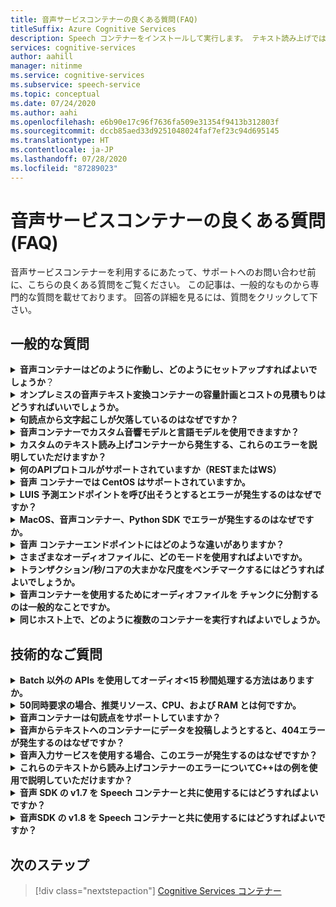 ```yaml
---
title: 音声サービスコンテナーの良くある質問(FAQ)
titleSuffix: Azure Cognitive Services
description: Speech コンテナーをインストールして実行します。 テキスト読み上げでは、オーディオストリームをテキストにリアルタイムで書き起こし、アプリケーション、ツール、デバイスで使用したり写すことが可能です。 テキスト読み上げでは、入力テキストが人間のような合成音声に変換されます。
services: cognitive-services
author: aahill
manager: nitinme
ms.service: cognitive-services
ms.subservice: speech-service
ms.topic: conceptual
ms.date: 07/24/2020
ms.author: aahi
ms.openlocfilehash: e6b90e17c96f7636fa509e31354f9413b312803f
ms.sourcegitcommit: dccb85aed33d9251048024faf7ef23c94d695145
ms.translationtype: HT
ms.contentlocale: ja-JP
ms.lasthandoff: 07/28/2020
ms.locfileid: "87289023"
---
```

# <a name="speech-service-containers-frequently-asked-questions-faq"></a>音声サービスコンテナーの良くある質問(FAQ)

音声サービスコンテナーを利用するにあたって、サポートへのお問い合わせ前に、こちらの良くある質問をご覧ください。 この記事は、一般的なものから専門的な質問を載せております。 回答の詳細を見るには、質問をクリックして下さい。

## <a name="general-questions"></a>一般的な質問

<details>
<summary>
<b>音声コンテナーはどのように作動し、どのようにセットアップすればよいでしょうか</b>？
</summary>

**回答:** 運用クラスターを設定する際は、考慮すべき点があります。 まず、ひとつまたは複数のコンテナーを同じ子mピュータにセットアップすることは、大きな問題ではありません。 問題が発生している場合は、ハードウェア関連も問題である可能性があります;まず、リソースを確認してください。（CPUおよびメモリの仕様）

現時点では、 `ja-JP`コンテナーと最新のモデルについて検討してください。 音響モデルはCPUで最も必要とされるピースであり、一方で言語モデルは最もメモリを必要とします。 使用の基準として、オーディオがリアルタイムで流れる時（マイクからなど）、約0.6 CPUコアが必要となります。 （ファイルからなど）オーディオをリアルタイムよりも早く供給する場合、その使用料は2倍（1.2x コア）になります。 一方で、下記のメモリはデコード用に運用されています。 ファイルキャッシュに格納される言語モデルの実際のフルサイズを*考慮する必要は*ありません。 追加の2GBの`ja-JP``en-US`場合は、(6-7)を超える可能性があります。

メモリが不足しており、複数の言語を配置しようとしているコンピュータがある場合は、ファイルキャッシュがフルになり、OSが強制的にモデルを操作します。文字起こしの転写がある場合、パフォーマンスの低下やその他パフォーマンス実行の妨げになる恐れがあります。

さらに、 [advanced vector extension(AVX2)](speech-container-howto.md#advanced-vector-extension-support)命令セットをもつコンピュータ用の、実行可能ファイルを事前にパッケージ化します。 AVX512命令セット付きのコンピュータは、そのターゲットに対してコード生成が必要となり、10の言語用の10個のコンテナーを起動する際は、CPUが一時的に大幅に消費される可能性があります。 次のようなメッセージがdockerログに記録されます:

```console
2020-01-16 16:46:54.981118943 
[W:onnxruntime:Default, tvm_utils.cc:276 LoadTVMPackedFuncFromCache]
Cannot find Scan4_llvm__mcpu_skylake_avx512 in cache, using JIT...
```

最後に、`DECODER MAX_COUNT`変数を利用して、 *単一*コンテナー内のデコーダの数を設定できます。 なので、基本的には、SKU (CPU/メモリ) から開始し、最大限に活用する方法を提案可能です。 最適な出発点は、推奨されるホストコンピュータのリソース仕様を参照することです。

<br>
</details>

<details>
<summary>
<b>オンプレミスの音声テキスト変換コンテナーの容量計画とコストの見積もりはどうすればいいでしょうか。</b>
</summary>

**回答:** バッチ処理モードのコンテナーの容量については、各デコーダーが２つのCPUコアを使用して、単一の認識をリアルタイムの 2-3x の処理が可能です。 各コンテナーインスタンスにつき２つ以上の認識を保持することは推奨しませんが、ロードバランサーの背景にある信頼性や可能性を考慮し、コンテナーのインスタンスをさらに多く実行することをお勧めします。

ただし、より多くのデコーダーを用いて各コンテナーインスタンスを実行することは可能です。 例えば、８つのコンピューター（それぞれ２x 以上）の各コンテナーインスタンスにつき、７つのデコーダーをセットアップをし、15xスループットを実行できる場合があります。 Param`DECODER_MAX_COUNT`に注意する必要があります。 極端なケースでは、信頼性と待機時間の問題が発生し、スループットが大幅に増加します。 マイクの場合は、リアルタイムの 1xで表示されます。 単一の場合、全体の使用量は１コアにする必要があります。

バッチ処理モード１K時間/日を処理するシナリオでは、極端な場合、３つのVmが24時間以内に処理することが可能ですが、保証する限りではありません。 スパイク日、フェールオーバー、更新、および最小限のバックアップ/BCPを提供するには、各クラスターに３台、２つ以上のクラスターの代わりに４～５台のコンピュータを推奨します。

ハードフェアについては、標準のAzure VMを `DS13_v2`参照として使用します（書くコアは　２.６　GHz以上であり、AVX２ 命令セットが有効になっている必要があります)。

| インスタンス  | vCPU(s) | RAM    | 一時ストレージ | 従量課金制プラン | Azure ハイブリッド特典利用の1-year の予約（％割引） | Azure ハイブリッド特典利用の3-year の予約（％割引） |
|-----------|---------|--------|--------------|------------------------|-------------------------------------|--------------------------------------|
| `DS13 v2` | 8       | 56GiB | 112 GiB      | $0.598/時            | $.0.3528/時 (～41％)                 | $0.2333/hour（～61％）                  |

デザインリファレンス (5 つの Vm の2つのクラスターで 1 K 時間/日のオーディオバッチ処理を処理するため) に基づいて、1-year のハードウェアコストは次のようになります:

> 2 (クラスター) * 5 (クラスターあたりの Vm) * $ 0.3528/時間 * 365 (日数) * 24 (時間) = $ 31K/年

物理マシンにマッピングする場合の一般的な推定は、1 vCPU = 1 物理 CPU コアです。 実際には、1vCPU は1つのコアより強力です。

オンプレミスの場合、これらの追加の要因はすべて次のようになります：

- 物理 CPU の種類とそれに対するコアの数
- 同じボックス/コンピューターで同時に実行されている Cpu の数
- Vm のセットアップ方法
- ハイパースレッディング/マルチスレッドの使用方法
- メモリの共有方法
- OS など

通常は、環境の Azure と同じようにチューニングされていません。 他のオーバーヘッドを考慮して、安全な見積もりは10個の物理 CPU コア = 8 Azure vCPU です。 一般的なCPUには8個のコアしかありません。 オンプレミスのデプロイでは、Azure Vm を使用する場合よりもコストが高くなります。 また、減価償却率も考慮してください。

サービスコストはオンラインサービスと同じです。音声からテキストへの変換では、$ 1/時間です。 音声サービスのコスト：

> $1 * 1000 * 365 = $365K

Microsoft に支払われるメンテナンスコストは、サービスのサービスレベルとコンテンツによって異なります。 これは、ベーシック レベルでは $ 29.99/月から、オンサイトサービスには何百もかかります。 大まかな数値は、サービス/管理の場合は、$ 300/時間です。 スタッフのコストは含まれていません。 その他のインフラストラクチャコスト (ストレージ、ネットワーク、ロードバランサーなど) は含まれていません。

<br>
</details>

<details>
<summary>
<b>句読点から文字起こしが欠落しているのはなぜですか？</b>
</summary>

**回答:** `speech_recognition_language=<YOUR_LANGUAGE>`は、カーボンクライアントを使用している場合は、要求で明示的に構成する必要があります。

次に例を示します。

```python
if not recognize_once(
    speechsdk.SpeechRecognizer(
        speech_config=speechsdk.SpeechConfig(
            endpoint=template.format("interactive"),
            speech_recognition_language="ja-JP"),
            audio_config=audio_config)):

    print("Failed interactive endpoint")
    exit(1)
```
出力内容は次のとおりです。

```cmd
RECOGNIZED: SpeechRecognitionResult(
    result_id=2111117c8700404a84f521b7b805c4e7, 
    text="まだ早いまだ早いは猫である名前はまだないどこで生まれたかとんと見当を検討をなつかぬ。
    何でも薄暗いじめじめした所でながら泣いていた事だけは記憶している。
    まだは今ここで初めて人間と言うものを見た。
    しかも後で聞くと、それは書生という人間中で一番同額同額。",
    reason=ResultReason.RecognizedSpeech)
```

<br>
</details>

<details>
<summary>
<b>音声コンテナーでカスタム音響モデルと言語モデルを使用できますか？</b>
</summary>

現在、カスタム言語モデルまたはカスタム音響モデルのいずれか１つのモデルIDのみをお渡しすることができます。

**回答:** 音響モデルと言語モデルの両方を同時に*サポートしないように*するか決定します。 これは、APIの中断を減らすために統合識別子が作成されるまで有効となります。 申し訳ありませんが、現時点ではサポートされておりません。

<br>
</details>

<details>
<summary>
<b>カスタムのテキスト読み上げコンテナーから発生する、これらのエラーを説明していただけますか？</b>
</summary>

**エラー1:**

```cmd
Failed to fetch manifest: Status: 400 Bad Request Body:
{
    "code": "InvalidModel",
    "message": "The specified model is not supported for endpoint manifests."
}
```

**回答 1:** 最新のカスタムモデルを使用してトレーニングを行っている場合、現在はサポートされていません。 以前のバージョンでトレーニングする場合は、現在も使用可能です。 現在、最新バージョンのサポートに取り組んでいます。

基本的に、カスタムコンテナーは、Halide または ONNX ベースの音響モデル (カスタムトレーニングポータルでは既定) をサポートしていません。 これは、カスタムモデルが暗号化されておらず、ONNX モデルを公開する必要がないためです。言語モデルに問題はありません。 顧客は、カスタムトレーニングのために古い非 ONNX モデルを明示的に選択する必要があります。 精度に変化はありません。 モデルのサイズは、(100 MB) より大きくなることがあります。

> サポートモデル > 20190220 (v4.5 統合)

**エラー 2:**

```cmd
HTTPAPI result code = HTTPAPI_OK.
HTTP status code = 400.
Reason:  Synthesis failed.
StatusCode: InvalidArgument,
Details: Voice does not match.
```

**回答 2:** 要求で正しい音声名を指定する必要があります。これは大文字と小文字が区別されます。 完全なサービスマッピング名を参照してください。 `en-US-JessaRUS`を使用する必要があります。これは、現在、コンテナーバージョンのテキスト読み上げでは `en-US-JessaNeural`が利用できないためです。

**エラー 3:**

```json
{
    "code": "InvalidProductId",
    "message": "The subscription SKU \"CognitiveServices.S0\" is not supported in this service instance."
}
```

**回答 3:** Cognitive Services リソースではなく、音声リソースを作成する必要があります。


<br>
</details>

<details>
<summary>
<b>何のAPIプロトコルがサポートされていますか（RESTまたはWS）</b>
</summary>

**回答:** 読み上げおよびまたはカスタム読み上げコンテナーの場合、現在websocketベースのプロトコルのみがサポートされています。 SDK では、WS での呼び出しのみがサポートされますが、REST はサポートしません。 RESTサポートを追加するように予定がありますが、現在到着予定時はありません。 公式のドキュメントを参照してください。[ クエリ予測エンドポイント を参照してください](speech-container-howto.md#query-the-containers-prediction-endpoint)。

<br>
</details>

<details>
<summary>
<b>音声 コンテナーでは CentOS はサポートされていますか。</b>
</summary>

**回答:** CentOS 7は現在　Python SDKのサポートをされておれず、Ubuntu 19.04も同様です。

以下のオペレーティング システム用の Python Speech SDK パッケージを入手できます。
- **Windows** - x64 および x86
- **Mac** - macOS X version 10.12　以降
- **Linux** - Ubuntu 16.04, Ubuntu 18.04, Debian 9 x64

環境設定の詳細については、 [「 Python platform setup 」を参照してください。](quickstarts/setup-platform.md?pivots=programming-language-python) 現時点では、Ubuntu 18.04 が推奨されるバージョンです。

<br>
</details>

<details>
<summary>
<b>LUIS 予測エンドポイントを呼び出そうとするとエラーが発生するのはなぜですか？</b>
</summary>

IoT Edge のデプロイで LUIS コンテナーを使用しており、別のコンテナーから LUIS 予測エンドポイントを呼び出そうとしています。 LUIS コンテナーはポート5001でリッスンしていて、使用している URL は次のようになっています：

```csharp
var luisEndpoint =
    $"ws://192.168.1.91:5001/luis/prediction/v3.0/apps/{luisAppId}/slots/production/predict";
var config = SpeechConfig.FromEndpoint(new Uri(luisEndpoint));
```

取得しているエラーは次のとおりです：

```cmd
WebSocket Upgrade failed with HTTP status code: 404 SessionId: 3cfe2509ef4e49919e594abf639ccfeb
```

LUIS コンテナーのログに要求が表示され、次のメッセージが表示されます:

```cmd
The request path /luis//predict" does not match a supported file type.
```

これはどういう意味でしょうか。 何が不足していますか? ここでは、音声SDK の例に従っています。 こちら [を参照してください](https://github.com/Azure-Samples/cognitive-services-speech-sdk)。 このシナリオでは、トレーニングした LUIS アプリに基づいて、オーディオを PC マイクから直接検出し、意図を判断しようとしています。 リンクした例では、まさにこれが行われています。 また、LUIS クラウドベースのサービスでも正常に動作します。 音声SDK を使用すると、音声からテキストへの API を個別に明示的に呼び出す必要がなくなりました。その後、LUIS への2回目の呼び出しを行う必要があります。

そのため、クラウドで LUIS を使用するシナリオから LUIS コンテナーを使用するように切り替えます。 音声SDK が機能しているかどうかは想像できませんが、もう一方では機能しません。

**回答:** LUIS コンテナーに対して音声SDK を使用することはできません。 LUIS コンテナーを使用するには、LUIS SDK または LUIS REST API を使用する必要があります。 音声SDK は、音声コンテナーに対して使用する必要があります。

クラウドは、コンテナーとは異なります。 クラウドは、複数の集約されたコンテナー (マイクロサービスとも呼ばれます) で構成できます。 そのため、LUIS コンテナーと音声コンテナーの2つがあります。 音声コンテナーは音声のみ対応します。 LUIS コンテナーは、LUIS のみ対応します。 クラウドでは、両方のコンテナーが展開されていることがわかっているため、リモートクライアントがクラウドにアクセスし、音声を出して、もう一度クラウドにアクセスして、LUIS を実行すると、クライアントが音声にアクセスしてクラウドにアクセスできるようにする機能を提供し、クライアントに戻ることができます。 したがって、このシナリオでも、音声SDKは音声付きの音声クラウドコンテナーに移動し、音声クラウドコンテナーはテキスト付きのLUISクラウドコンテナーと通信します。 LUIS コンテナーにはオーディオを受け入れるという概念がありません (LUIS コンテナーがストリーミングオーディオを受け入れることは意味がありません-LUIS はテキストベースのサービスです)。 オンプレミスでは、お客様が両方のコンテナーをデプロイしたという確実性はありません。お客様のオンプレミスのコンテナー間で調整する必要はありません。両方のコンテナーがオンプレミスにデプロイされている場合は、最初に SR を使用してクライアントに戻し、そのテキストを取得して LUIS に移動します。

<br>
</details>

<details>
<summary>
<b>MacOS、音声コンテナー、Python SDK でエラーが発生するのはなぜですか。</b>
</summary>

*.wav* ファイルを送信すると、結果は次のように返されます：

```cmd
recognition is running....
Speech Recognition canceled: CancellationReason.Error
Error details: Timeout: no recognition result received.
When creating a websocket connection from the browser a test, we get:
wb = new WebSocket("ws://localhost:5000/speech/recognition/dictation/cognitiveservices/v1")
WebSocket
{
    url: "ws://localhost:5000/speech/recognition/dictation/cognitiveservices/v1",
    readyState: 0,
    bufferedAmount: 0,
    onopen: null,
    onerror: null,
    ...
}
```

Websocket が正しくセットアップされていることがわかります。

**回答:** その場合は、 [この GitHub の問題 を参照してください](https://github.com/Azure-Samples/cognitive-services-speech-sdk/issues/310)。 ここでは、回避策として、[に提案 ](https://github.com/Azure-Samples/cognitive-services-speech-sdk/issues/310#issuecomment-527542722)します。

カーボンはバージョン1.8 で修正しています。


<br>
</details>

<details>
<summary>
<b>音声 コンテナーエンドポイントにはどのような違いがありますか？</b>
</summary>

テストする関数や、SDK と REST APIs をテストする方法など、次のテストメトリックについての情報を入力してください？ 特に、interactiveと メッセージ交換 の違いは、既存のドキュメント/サンプルからは見られませんでした。

| エンドポイント                                                | 機能テスト                                                   | SDK | REST API |
|---------------------------------------------------------|-------------------------------------------------------------------|-----|----------|
| `/speech/synthesize/cognitiveservices/v1`               | テキストの合成（テキストから音声）                                  |     | はい      |
| `/speech/recognition/dictation/cognitiveservices/v1`    | オンプレミスのディクテーション v1 の websocket エンドポイントの Cognitive Services        | はい | いいえ       |
| `/speech/recognition/interactive/cognitiveservices/v1`  | オンプレミスの対話型 v1 websocket エンドポイント Cognitive Services  |     |          |
| `/speech/recognition/conversation/cognitiveservices/v1` | 認知サービスのオンプレミスの通信 v1 の websocket エンドポイント |     |          |

**回答:** これは、次の fusion です：
- コンテナーのディクテーションエンドポイントを試しているユーザー (その URL がどのようになったかわからない)
- 1<sup> st </sup>パーティエンドポイントがコンテナー内にあります。
- 1<sup>st</sup>パーティエンドポイントは、 `speech.hypothesis`メッセージではなく、speech メッセージを返します。 3<sup> rd</sup> パートエンドポイントは、ディクテーションエンドポイントに対して返します。
- カーボンクイックスタートでは、すべて`RecognizeOnce` (対話モード) が使用されます
- `speech.fragment`メッセージを要求するために、対話モードで返されないメッセージに対するアサートが発生しました。
- リリースビルドでアサートが発生します (プロセスを終了します)。

回避策として、コード内での連続認識の使用に切り替えるか、またはコンテナー内の対話型エンドポイントまたは連続エンドポイントに接続することができます。
コードでは、エンドポイントを <host:port>/speech/recognition/interactive/cognitiveservices/v1 に設定します

さまざまなモードについては、以下の音声モード参照してください：

[!INCLUDE [speech-modes](includes/speech-modes.md)]

適切な修正は、オンプレミスのサポートがある SDK 1.8 で行われます (適切なエンドポイントが選択されるため、オンラインサービスよりも悪いことはありません)。 それまでの間は、継続的な認識のためのサンプルがあります。それを指していないのはなぜですか。

https://github.com/Azure-Samples/cognitive-services-speech-sdk/blob/6805d96bf69d9e95c9137fe129bc5d81e35f6309/samples/python/console/speech_sample.py#L196

<br>
</details>

<details>
<summary>
<b>さまざまなオーディオファイルに、どのモードを使用すればよいですか。</b>
</summary>

**回答:** [Python を使用した ](quickstarts/speech-to-text-from-microphone.md?pivots=programming-language-python)クイックスタートを次に示します。 Docs サイトにリンクされている他の言語を見つけることができます。

対話型、会話、ディクテーションを明確にします。これは、サービスが音声要求を処理する特定の方法を指定するための高度な方法です。 申し訳ありませんが、オンプレミスのコンテナーについては、(ローカルコンピューターを含む) 完全な URI を指定する必要があるため、この情報は抽象化から漏洩します。 SDK チームと協力して、今後も使用できるようにしています。

<br>
</details>

<details>
<summary>
<b>トランザクション/秒/コアの大まかな尺度をベンチマークするにはどうすればよいでしょうか。</b>
</summary>

**回答:** 次に、既存のモデルから予想されるいくつかの大まかな数値を示します (GA で提供されるものよりも適切なものに変更されます)：

- ファイルの場合、調整は speech SDK の2x になります。 最初の5秒間のオーディオは調整されません。 デコーダーはリアルタイム約3x の速さで実行できます。 この場合、単一の認識のために全体的な CPU 使用率が2コアに近くなります。
- mic の場合、これは1x のリアルタイムで実行されます。 単一の認識の場合、全体的な使用量は約1コアである必要があります。

これはすべて docker ログから検証できます。 実際には、セッションと語句/(発話) 統計を使用して行をダンプします。これには、RTF 番号が含まれています。


<br>
</details>

<details>
<summary>
<b>音声コンテナーを使用するためにオーディオファイルを チャンクに分割するのは一般的なことですか。</b>
</summary>

現在のプランでは、既存のオーディオファイルを取得して10秒のチャンクに分割し、コンテナーを介して送信します。 これは許容できるものでしょうか。  コンテナーでより大きなオーディオファイルを処理する方がよい方法はありますか。

**回答:** Speech SDK を使用してファイルを指定するだけで、適切な処理が行われます。 ファイルをチャンクする必要があるのはなぜですか。


<br>
</details>

<details>
<summary>
<b>同じホスト上で、どのように複数のコンテナーを実行すればよいでしょうか。</b>
</summary>

このドキュメントでは、別のポートを公開するように指定していますが、LUIS コンテナーはポート5000でリッスンしていますか。

**回答:** `-p <outside_unique_port>:5000`をお試しください。 たとえば、「 `-p 5001:5000` 」のように入力します。


<br>
</details>

## <a name="technical-questions"></a>技術的なご質問

<details>
<summary>
<b>Batch 以外の APIs を使用してオーディオ&lt;15 秒間処理する方法はありますか。</b>
</summary>

**回答:** 対話モードの `RecognizeOnce()` は、最大 15 秒のオーディオのみを処理します。このモードは発話が短いことが予想される音声のコマンド実行を対象としているためです。 ディクテーションまたは会話に `StartContinuousRecognition()` を使用する場合、15 秒の制限はありません。


<br>
</details>

<details>
<summary>
<b>50同時要求の場合、推奨リソース、CPU、および RAM とは何ですか。</b>
</summary>

4コアの 4 GB RAM では、同時要求の数はどれくらいですか。 たとえば、50の同時要求を処理する必要がある場合、コアと RAM の数を推奨しますか。

**回答:** 最新の`en-US`を使用すると、リアルタイムで8個の同時要求を超えて、より多くの docker コンテナー6を使用することをお勧めします。 16コアを超える crazier を取得し、non-uniform memory access (NUMA) ノードに依存するようになります。 次の表に、各 Speech コンテナーに割り当てるリソースの最小値と推奨値を示します。

# <a name="speech-to-text"></a>[音声テキスト変換](#tab/stt)

| コンテナー      | 最小値             | 推奨         |
|----------------|---------------------|---------------------|
| 音声テキスト変換 | 2 コア、2 GB のメモリ | 4 コア、4 GB メモリ |

# <a name="custom-speech-to-text"></a>[カスタム音声変換](#tab/cstt)

| コンテナー             | 最小値             | 推奨         |
|-----------------------|---------------------|---------------------|
| カスタム音声変換 | 2 コア、2 GB のメモリ | 4 コア、4 GB メモリ |

# <a name="text-to-speech"></a>[テキスト読み上げ](#tab/tts)

| コンテナー      | 最小値             | 推奨         |
|----------------|---------------------|---------------------|
| テキスト読み上げ | 1 コア、2 GB メモリ | 2 コア、3 GB のメモリ |

# <a name="custom-text-to-speech"></a>[カスタム テキスト読み上げ](#tab/ctts)

| コンテナー             | 最小値             | 推奨         |
|-----------------------|---------------------|---------------------|
| カスタム テキスト読み上げ | 1 コア、2 GB メモリ | 2 コア、3 GB のメモリ |

***

- 各コアは 2.6 GHz 以上にする必要があります。
- ファイルの場合、スロットルは音声SDK の2x になります (最初の5秒間のオーディオは調整されません)。
- デコーダーは、リアルタイム訳 2-3x の速さで実行できます。 このため、単一の認識のために、全体的な CPU 使用率が2コアに近くなります。 そのため、コンテナーインスタンスごとに2つ以上のアクティブな接続を保持しないことをお勧めします。 極端な場合は、`DS13_V2`のように、8つのコアコンピューターに約10個のデコーダーを2x のリアルタイムで配置することです。 コンテナーバージョン1.3 以降には、 `DECODER_MAX_COUNT=20`設定を試すことができるパラメーターがあります。
- マイクの場合は、1X リアルタイムの速さになります。 単一の場合、全体の使用量は１コアにする必要があります。

オーディオの合計時間数を考慮してください。 この数が大きい場合は、信頼性と可用性を向上させるために、1つのボックスまたは複数のボックスで、ロードバランサーの背後にあるコンテナーのインスタンスをさらに実行することをお勧めします。 オーケストレーションは、Kubernetes (K8S) とHelmを使用して、または Docker の作成によって行うことができます。

例えば、1000時間/24 時間に対応するために、VM あたり10個のインスタンス/デコーダーを使用して 3-4 Vm を設定しようとしました。

<br>
</details>

<details>
<summary>
<b>音声コンテナーは句読点をサポートしていますか？</b>
</summary>

**回答:** オンプレミスのコンテナーで使用可能な大文字 (ITN) があります。 句読点は言語に依存しており、一部の言語 (中国語、日本語など) ではサポートされていません。

既存のコンテナーに対しては、暗黙的な句読点のサポートがあり*ます*が、これは`off`既定でのものです。 つまり、こ `.`の場合では文字を取得できますが、`。`文字は取得できません。 この暗黙的なロジックを有効にするには、音声SDK を使用して Python でこれを行う方法の例を次に示します (他の言語でも同様です)：

```python
speech_config.set_service_property(
    name='punctuation',
    value='implicit',
    channel=speechsdk.ServicePropertyChannel.UriQueryParameter
)
```

<br>
</details>

<details>
<summary>
<b>音声からテキストへのコンテナーにデータを投稿しようとすると、404エラーが発生するのはなぜですか？</b>
</summary>

こちらがHTTO POSTの例になります：

```http
POST /speech/recognition/conversation/cognitiveservices/v1?language=en-US&format=detailed HTTP/1.1
Accept: application/json;text/xml
Content-Type: audio/wav; codecs=audio/pcm; samplerate=16000
Transfer-Encoding: chunked
User-Agent: PostmanRuntime/7.18.0
Cache-Control: no-cache
Postman-Token: xxxxxx-xxxx-xxxx-xxxx-xxxxxxxxxxxx
Host: 10.0.75.2:5000
Accept-Encoding: gzip, deflate
Content-Length: 360044
Connection: keep-alive
HTTP/1.1 404 Not Found
Date: Tue, 22 Oct 2019 15:42:56 GMT
Server: Kestrel
Content-Length: 0
```

**回答:** 音声to text コンテナーの REST API はサポートされていません。 音声 SDK を通じてサポートされているのは Websocket だけです。 公式のドキュメントを参照してください。[ クエリ予測エンドポイント を参照してください](speech-container-howto.md#query-the-containers-prediction-endpoint)。

<br>
</details>

<details>
<summary>
<b>音声入力サービスを使用する場合、このエラーが発生するのはなぜですか？</b>
</summary>

```cmd
Error in STT call for file 9136835610040002161_413008000252496:
{
    "reason": "ResultReason.Canceled",
    "error_details": "Due to service inactivity the client buffer size exceeded. Resetting the buffer. SessionId: xxxxx..."
}
```

**回答:** これは通常、音声認識コンテナーが音声認識コンテナーを使用するよりも高速にオーディオをフィードする場合に発生します。 クライアントバッファーがいっぱいになり、取り消しがトリガーされます。 オーディオを送信する際に、同時実行と RTF を制御する必要があります。

<br>
</details>

<details>
<summary>
<b>これらのテキストから読み上げコンテナーのエラーについてC++はの例を使用で説明していただけますか？</b>
</summary>

**回答:** コンテナーのバージョンが1.3 より前の場合は、次のコードを使用する必要があります：

```cpp
const auto endpoint = "http://localhost:5000/speech/synthesize/cognitiveservices/v1";
auto config = SpeechConfig::FromEndpoint(endpoint);
auto synthesizer = SpeechSynthesizer::FromConfig(config);
auto result = synthesizer->SpeakTextAsync("{{{text1}}}").get();
```

以前のコンテナーには、`FromHost` API で使用するために必要なカーボンのエンドポイントがありません。 コンテナーがバージョン1.3 で使用されている場合は、次のコードを使用する必要があります：

```cpp
const auto host = "http://localhost:5000";
auto config = SpeechConfig::FromHost(host);
config->SetSpeechSynthesisVoiceName(
    "Microsoft Server Speech Text to Speech Voice (en-US, AriaRUS)");
auto synthesizer = SpeechSynthesizer::FromConfig(config);
auto result = synthesizer->SpeakTextAsync("{{{text1}}}").get();
```

以下が`FromEndpoint`APIの使用例です：

```cpp
const auto endpoint = "http://localhost:5000/cognitiveservices/v1";
auto config = SpeechConfig::FromEndpoint(endpoint);
config->SetSpeechSynthesisVoiceName(
    "Microsoft Server Speech Text to Speech Voice (en-US, AriaRUS)");
auto synthesizer = SpeechSynthesizer::FromConfig(config);
auto result = synthesizer->SpeakTextAsync("{{{text2}}}").get();
```

 `SetSpeechSynthesisVoiceName`関数が呼び出されます。更新されたテキスト変換エンジンを持つコンテナーには、音声名が必要であるためです。

<br>
</details>

<details>
<summary>
<b>音声 SDK の v1.7  を Speech コンテナーと共に使用するにはどうすればよいですか？</b>
</summary>

**回答:** 音声コンテナーには、さまざまな用途のエンドポイントが3つあります。これらは音声モードとして定義されています。以下を参照してください：

[!INCLUDE [speech-modes](includes/speech-modes.md)]

さまざまな目的で使用され、異なる方法で使用されます。

Python [サンプル](https://github.com/Azure-Samples/cognitive-services-speech-sdk/blob/master/samples/python/console/speech_sample.py)：
- カスタムエンドポイント（エンドポイントパラメターを用いた`SpeechConfig` ）を使用した単一の認識 (対話モード) の場合 は、`speech_recognize_once_from_file_with_custom_endpoint_parameters()`を参照してください。
- 継続的な認識 (会話モード) の場合は、上記のカスタムエンドポイントを使用するように変更するだけで、`speech_recognize_continuous_from_file()`を参照してください。
- (本当に必要な場合にのみ) 上記のようなサンプルでディクテーションを有効にするには、 を作成した直後に`speech_config`、コード を追加します`speech_config.enable_dictation()`。

ディクテーションC#を有効にするには、 関数`SpeechConfig.EnableDictation()`を呼び出します。

### <a name="fromendpoint-apis"></a>`FromEndpoint` APIs
| Language | APIの詳細 |
|----------|:------------|
| C++ | <a href="https://docs.microsoft.com/en-us/cpp/cognitive-services/speech/speechconfig#fromendpoint" target="_blank">`SpeechConfig::FromEndpoint` <span class="docon docon-navigate-external x-hidden-focus"></span></a> |
| C# | <a href="https://docs.microsoft.com/dotnet/api/microsoft.cognitiveservices.speech.speechconfig.fromendpoint?view=azure-dotnet" target="_blank">`SpeechConfig.FromEndpoint` <span class="docon docon-navigate-external x-hidden-focus"></span></a> |
| Java | <a href="https://docs.microsoft.com/java/api/com.microsoft.cognitiveservices.speech.speechconfig.fromendpoint?view=azure-java-stable" target="_blank">`SpeechConfig.fromendpoint` <span class="docon docon-navigate-external x-hidden-focus"></span></a> |
| Objective-C | <a href="https://docs.microsoft.com/en-us/objectivec/cognitive-services/speech/spxspeechconfiguration#initwithendpoint" target="_blank">`SPXSpeechConfiguration:initWithEndpoint;` <span class="docon docon-navigate-external x-hidden-focus"></span></a> |
| Python | <a href="https://docs.microsoft.com/python/api/azure-cognitiveservices-speech/azure.cognitiveservices.speech.speechconfig?view=azure-python" target="_blank">`SpeechConfig;` <span class="docon docon-navigate-external x-hidden-focus"></span></a> |
| JavaScript | 現在サポート、または計画されていません。 |

<br>
</details>

<details>
<summary>
<b>音声SDK の v1.8 を Speech コンテナーと共に使用するにはどうすればよいですか？</b>
</summary>

**回答:** 新しい `FromHost`API があります。 これは現存しているAPIの取り換え、または修正はできません。 カスタムホストを使用して音声構成を作成するための別の方法を追加するだけです。

### <a name="fromhost-apis"></a>`FromHost` APIs

| Language | APIの詳細 |
|--|:-|
| C# | <a href="https://docs.microsoft.com/dotnet/api/microsoft.cognitiveservices.speech.speechconfig.fromhost?view=azure-dotnet" target="_blank">`SpeechConfig.FromHost` <span class="docon docon-navigate-external x-hidden-focus"></span></a> |
| C++ | <a href="https://docs.microsoft.com/en-us/cpp/cognitive-services/speech/speechconfig#fromhost" target="_blank">`SpeechConfig::FromHost` <span class="docon docon-navigate-external x-hidden-focus"></span></a> |
| Java | <a href="https://docs.microsoft.com/java/api/com.microsoft.cognitiveservices.speech.speechconfig.fromhost?view=azure-java-stable" target="_blank">`SpeechConfig.fromHost` <span class="docon docon-navigate-external x-hidden-focus"></span></a> |
| Objective-C | <a href="https://docs.microsoft.com/en-us/objectivec/cognitive-services/speech/spxspeechconfiguration#initwithhost" target="_blank">`SPXSpeechConfiguration:initWithHost;` <span class="docon docon-navigate-external x-hidden-focus"></span></a> |
| Python | <a href="https://docs.microsoft.com/python/api/azure-cognitiveservices-speech/azure.cognitiveservices.speech.speechconfig?view=azure-python" target="_blank">`SpeechConfig;` <span class="docon docon-navigate-external x-hidden-focus"></span></a> |
| JavaScript | 現在、サポートされていません |

> パラメーター: host (必須)、サブスクリプションキー (省略可能。サービスを使用できない場合)。

ホストの形式は`protocol://hostname:port``:port`は省略可能です (下記参照)：
- コンテナーがローカルで実行されている場合、ホスト名は`localhost`です。
- コンテナーがリモートサーバー上で実行されている場合は、そのサーバーのホスト名または IPv4 アドレスを使用します。

読み上げのホストパラメーターの例:
- ポート5000を使用したローカルコンテナーへの`ws://localhost:5000`セキュリティで保護されていない接続
- リモートサーバーで実行されているコンテナーへの`ws://some.host.com:5000`セキュリティで保護されていない接続

上記の Python サンプルは`endpoint`ではなく`host`パラメーターを使用しています。

```python
speech_config = speechsdk.SpeechConfig(host="ws://localhost:5000")
```

<br>
</details>

## <a name="next-steps"></a>次のステップ

> [!div class="nextstepaction"]
> [Cognitive Services コンテナー](speech-container-howto.md)

